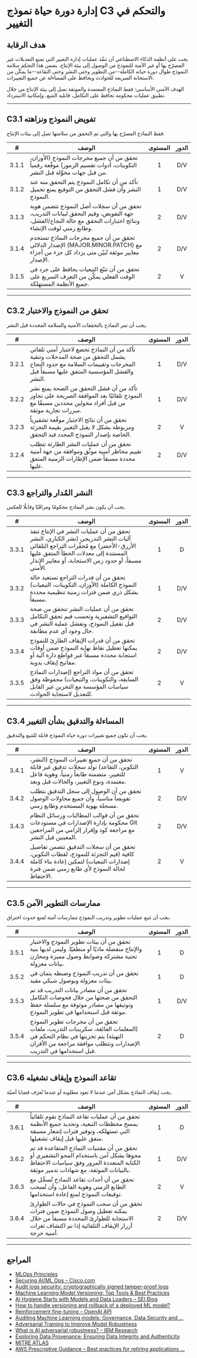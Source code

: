 # إدارة دورة حياة نموذج C3 والتحكم في التغيير

## هدف الرقابة

يجب على أنظمة الذكاء الاصطناعي أن تنفّذ عمليات إدارة التغيير التي تمنع التعديلات غير المصرّح بها أو غير الآمنة للنموذج من الوصول إلى بيئة الإنتاج. يضمن هذا التحكم سلامة النموذج طوال دورة حياته الكاملة--من التطوير وحتى النشر وحتى التقاعد--ما يمكّن من الاستجابة السريعة للحوادث ويحافظ على المساءلة عن جميع التغييرات.

الهدف الأمني الأساسي: فقط النماذج المعتمدة والموثقة تصل إلى بيئة الإنتاج من خلال تطبيق عمليات محكومة تحافظ على التكامل، قابلية التتبع، وإمكانية الاسترداد.

---

## C3.1 تفويض النموذج ونزاهته

فقط النماذج المصرّح بها والتي تم التحقق من سلامتها تصل إلى بيئات الإنتاج.

|   #   | الوصف                                                                                                                                                   | المستوى | الدور |
| :---: | ------------------------------------------------------------------------------------------------------------------------------------------------------- | :-----: | :---: |
| 3.1.1 | تحقق من أن جميع مخرجات النموذج (الأوزان، التكوينات، أدوات تقسيم الرموز) موقّعة رقمياً من قبل جهات مخوَّلة قبل النشر.                                    |    1    |  D/V  |
| 3.1.2 | تأكد من أن تكامل النموذج يتم التحقق منه عند النشر وأن فشل التحقق من التوقيع يمنع تحميل النموذج.                                                         |    1    |  D/V  |
| 3.1.3 | تحقق من أن سجلات أصل النموذج تتضمن هوية جهة التفويض، وقيم التحقق لبيانات التدريب، ونتائج اختبارات التحقق مع حالة النجاح/الفشل، وطابع زمني لوقت الإنشاء. |    2    |  D/V  |
| 3.1.4 | تحقق من أن جميع مخرجات النماذج تستخدم الإصدار الدلالي (MAJOR.MINOR.PATCH) مع معايير موثقة تُبيّن متى يزداد كل جزء من أجزاء الإصدار.                     |    2    |  D/V  |
| 3.1.5 | تحقق من أن تتبّع التبعيات يحافظ على جرد في الوقت الفعلي يمكّن من التعرف السريع على جميع الأنظمة المستهلكة.                                              |    2    |   V   |

---

## C3.2 تحقق من النموذج والاختبار

يجب أن تمر النماذج بالتحققات الأمنية والسلامة المحددة قبل النشر.

|   #   | الوصف                                                                                                                                                                  | المستوى | الدور |
| :---: | ---------------------------------------------------------------------------------------------------------------------------------------------------------------------- | :-----: | :---: |
| 3.2.1 | تأكد من أن النماذج تخضع لاختبار أمني تلقائي يشمل التحقق من صحة المدخلات وتنقية المخرجات وتقييمات السلامة مع حدود النجاح والفشل المؤسسية المتفق عليها مسبقاً قبل النشر. |    1    |  D/V  |
| 3.2.2 | تأكد من أن فشل التحقق من الصحة يمنع نشر النموذج تلقائيًا بعد الموافقة الصريحة على تجاوز من قبل أفراد مخولين محددين مسبقًا مع مبررات تجارية موثقة.                      |    1    |  D/V  |
| 3.2.3 | تحقق من أن نتائج الاختبار موقّعة تشفيرياً ومربوطة بشكل لا يقبل التغيير بقيمة التجزئة الخاصة بإصدار النموذج المحدد قيد التحقق.                                          |    2    |   V   |
| 3.2.4 | تحقق من أن عمليات النشر الطارئة تتطلب تقييم مخاطر أمنية موثّق وموافقة من جهة أمنية محددة مسبقاً ضمن الإطارات الزمنية المتفق عليها.                                     |    2    |  D/V  |

---

## C3.3 النشر المُدار والتراجع

يجب أن يكون نشر النماذج محكومًا ومراقَبًا وقابلًا للعكس.

|   #   | الوصف                                                                                                                                                                                                                         | المستوى | الدور |
| :---: | ----------------------------------------------------------------------------------------------------------------------------------------------------------------------------------------------------------------------------- | :-----: | :---: |
| 3.3.1 | تحقق من أن عمليات النشر في الإنتاج تنفذ آليات النشر التدريجي (نشر الكناري، النشر الأزرق-الأخضر) مع مُحفِّزات التراجع التلقائي المستندة إلى معدلات الخطأ المتفق عليها مسبقاً، أو حدود زمن الاستجابة، أو معايير الإنذار الأمني. |    1    |   D   |
| 3.3.2 | تحقق من أن قدرات التراجع تستعيد حالة النموذج الكاملة (الأوزان، التكوينات، التبعيات) بشكل ذري ضمن فترات زمنية تنظيمية محددة مسبقاً.                                                                                            |    1    |  D/V  |
| 3.3.3 | تحقق من أن عمليات النشر تتحقق من صحة التواقيع التشفيرية وتحسب قيم تحقق التكامل قبل تفعيل النموذج، وتفشل عملية النشر في حال وجود أي عدم مطابقة.                                                                                |    2    |  D/V  |
| 3.3.4 | تحقق من أن قدرات الإيقاف الطارئ للنموذج يمكنها تعطيل نقاط نهاية النموذج ضمن أوقات استجابة محددة مسبقاً عبر قواطع دارة آلية أو مفاتيح إيقاف يدوية.                                                                             |    2    |  D/V  |
| 3.3.5 | تحقق من أن مواد التراجع (إصدارات النماذج السابقة، والتكوينات، والتبعيات) محفوظة وفق سياسات المؤسسة مع التخزين غير القابل للتعديل لاستجابة الحوادث.                                                                            |    2    |   V   |

---

## C3.4 المساءلة والتدقيق بشأن التغيير

يجب أن تكون جميع تغييرات دورة حياة النموذج قابلة للتتبع والتدقيق.

|   #   | الوصف                                                                                                                                                                     | المستوى | الدور |
| :---: | ------------------------------------------------------------------------------------------------------------------------------------------------------------------------- | :-----: | :---: |
| 3.4.1 | تحقق من أن جميع تغييرات النموذج (النشر، التكوين، التقاعد) تولّد سجلات تدقيق غير قابلة للتغيير، متضمنة طابعاً زمنياً، وهوية فاعل معتمدة، ونوع التغيير، والحالات قبل وبعد.  |    1    |   V   |
| 3.4.2 | تحقق من أن الوصول إلى سجل التدقيق يتطلب تفويضاً مناسباً، وأن جميع محاولات الوصول مسجلة بهوية المستخدم وطابع زمني.                                                         |    2    |  D/V  |
| 3.4.3 | تحقق من أن قوالب المطالبات ورسائل النظام محكومة بإدارة الإصدارات في مستودعات Git مع مراجعة كود وإقرار إلزامي من المراجعين المعينين قبل النشر.                             |    2    |  D/V  |
| 3.4.4 | تحقق من أن سجلات التدقيق تتضمن تفاصيل كافية (قيم التجزئة للنموذج، لقطات التكوين، إصدارات التبعيات) لتمكين إعادة بناء كاملة لحالة النموذج لأي طابع زمني ضمن فترة الاحتفاظ. |    2    |   V   |

---

## C3.5 ممارسات التطوير الآمن

يجب أن تتبع عمليات تطوير وتدريب النموذج ممارسات آمنة لمنع حدوث اختراق.

|   #   | الوصف                                                                                                                                                                                 | المستوى | الدور |
| :---: | ------------------------------------------------------------------------------------------------------------------------------------------------------------------------------------- | :-----: | :---: |
| 3.5.1 | تحقق من أن بيئات تطوير النموذج والاختبار والإنتاج منفصلة ماديًا أو منطقيًا. وليس لديها بنية تحتية مشتركة وضوابط وصول مميزة ومخازن بيانات معزولة.                                      |    1    |   D   |
| 3.5.2 | تحقق من أن تدريب النموذج وضبطه يتمان في بيئات معزولة وبوصول شبكي مقيد.                                                                                                                |    1    |   D   |
| 3.5.3 | تحقق من أن مصادر بيانات التدريب قد تم التحقق من صحتها من خلال فحوصات التكامل وتوثيقها من مصادر موثوقة مع سلسلة حفظ موثقة قبل استخدامها في تطوير النموذج.                              |    1    |  D/V  |
| 3.5.4 | تحقق من أن مخرجات تطوير النموذج (المعلمات الفائقة، سكريبتات التدريب، ملفات التهيئة) يتم تخزينها في نظام التحكم في الإصدارات وتتطلب موافقة مراجعة من الأقران قبل استخدامها في التدريب. |    2    |   D   |

---

## C3.6 تقاعد النموذج وإيقاف تشغيله

يجب إيقاف النماذج بشكل آمن عندما لا تعود مطلوبة أو عندما تُعرَف قضايا أمنيّة.

|   #   | الوصف                                                                                                                                                                       | المستوى | الدور |
| :---: | --------------------------------------------------------------------------------------------------------------------------------------------------------------------------- | :-----: | :---: |
| 3.6.1 | تحقق من أن عمليات تقاعد النماذج تقوم تلقائياً بمسح مخططات التبعية، وتحديد جميع الأنظمة التي تستهلكه، وتوفير فترات إشعار مسبقة متفق عليها قبل إيقاف تشغيلها.                 |    1    |   D   |
| 3.6.2 | تحقق من أن مقتنيات النماذج المتقاعدة قد تم محوها بشكل آمن باستخدام المحو التشفيري أو الكتابة المتعددة المرور وفق سياسات الاحتفاظ بالبيانات الموثقة، مع شهادات تدمير موثقة.  |    1    |  D/V  |
| 3.6.3 | تحقق من أن أحداث تقاعد النماذج تُسجَّل مع الطابع الزمني وهوية الفاعل، وأن تُسحب توقيعات النموذج لمنع إعادة استخدامها.                                                       |    2    |   V   |
| 3.6.4 | تحقق من أن سحب النموذج في حالات الطوارئ يمكنه تعطيل وصول النموذج ضمن فترات الاستجابة للطوارئ المحددة مسبقاً من خلال أزرار الإيقاف التلقائية إذا تم اكتشاف ثغرات أمنية حرجة. |    2    |  D/V  |

---

## المراجع

* [MLOps Principles](https://ml-ops.org/content/mlops-principles)
* [Securing AI/ML Ops – Cisco.com](https://sec.cloudapps.cisco.com/security/center/resources/SecuringAIMLOps)
* [Audit logs security: cryptographically signed tamper-proof logs](https://www.cossacklabs.com/blog/audit-logs-security/)
* [Machine Learning Model Versioning: Top Tools & Best Practices](https://lakefs.io/blog/model-versioning/)
* [AI Hygiene Starts with Models and Data Loaders – SEI Blog](https://insights.sei.cmu.edu/documents/6190/AI-Hygiene-Starts-with-Models-and-Data-Loaders_1G0KTRh.pdf)
* [How to handle versioning and rollback of a deployed ML model?](https://learn.microsoft.com/en-au/answers/questions/1845378/how-to-handle-versioning-and-rollback-of-a-deploye)
* [Reinforcement fine-tuning – OpenAI API](https://platform.openai.com/docs/guides/reinforcement-fine-tuning)
* [Auditing Machine Learning models: Governance, Data Security and …](https://www.linkedin.com/pulse/auditing-machine-learning-models-governance-data-security-negrete-yn81f)
* [Adversarial Training to Improve Model Robustness](https://medium.com/%40amit25173/adversarial-training-to-improve-model-robustness-5e285b516713)
* [What is AI adversarial robustness? – IBM Research](https://research.ibm.com/blog/securing-ai-workflows-with-adversarial-robustness)
* [Exploring Data Provenance: Ensuring Data Integrity and Authenticity](https://www.astera.com/type/blog/data-provenance/)
* [MITRE ATLAS](https://atlas.mitre.org/)
* [AWS Prescriptive Guidance – Best practices for retiring applications …](https://docs.aws.amazon.com/pdfs/prescriptive-guidance/latest/migration-app-retirement-best-practices/migration-app-retirement-best-practices.pdf)

